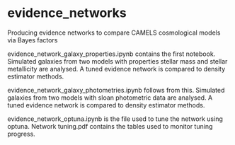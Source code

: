# evidence_networks
Producing evidence networks to compare CAMELS cosmological models via Bayes factors

evidence_network_galaxy_properties.ipynb contains the first notebook. Simulated galaxies from two models with properties stellar mass and stellar metallicity are analysed. A tuned evidence network is compared to density estimator methods. 

evidence_network_galaxy_photometries.ipynb follows from this. Simulated galaxies from two models with sloan photometric data are analysed. A tuned evidence network is compared to density estimator methods. 

evidence_network_optuna.ipynb is the file used to tune the network using optuna. 
Network tuning.pdf contains the tables used to monitor tuning progress. 
